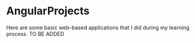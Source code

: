 # AngularProjects
Here are some basic web-based applications that I did during my learning process.
TO BE ADDED
